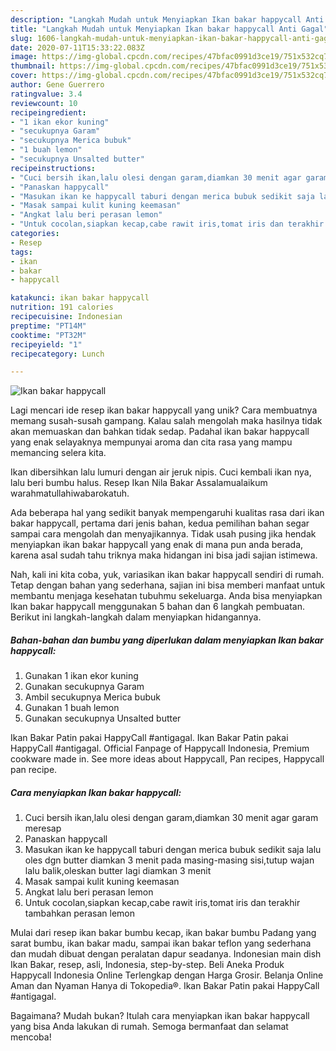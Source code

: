 ```yaml
---
description: "Langkah Mudah untuk Menyiapkan Ikan bakar happycall Anti Gagal"
title: "Langkah Mudah untuk Menyiapkan Ikan bakar happycall Anti Gagal"
slug: 1606-langkah-mudah-untuk-menyiapkan-ikan-bakar-happycall-anti-gagal
date: 2020-07-11T15:33:22.083Z
image: https://img-global.cpcdn.com/recipes/47bfac0991d3ce19/751x532cq70/ikan-bakar-happycall-foto-resep-utama.jpg
thumbnail: https://img-global.cpcdn.com/recipes/47bfac0991d3ce19/751x532cq70/ikan-bakar-happycall-foto-resep-utama.jpg
cover: https://img-global.cpcdn.com/recipes/47bfac0991d3ce19/751x532cq70/ikan-bakar-happycall-foto-resep-utama.jpg
author: Gene Guerrero
ratingvalue: 3.4
reviewcount: 10
recipeingredient:
- "1 ikan ekor kuning"
- "secukupnya Garam"
- "secukupnya Merica bubuk"
- "1 buah lemon"
- "secukupnya Unsalted butter"
recipeinstructions:
- "Cuci bersih ikan,lalu olesi dengan garam,diamkan 30 menit agar garam meresap"
- "Panaskan happycall"
- "Masukan ikan ke happycall taburi dengan merica bubuk sedikit saja lalu oles dgn butter diamkan 3 menit pada masing-masing sisi,tutup wajan lalu balik,oleskan butter lagi diamkan 3 menit"
- "Masak sampai kulit kuning keemasan"
- "Angkat lalu beri perasan lemon"
- "Untuk cocolan,siapkan kecap,cabe rawit iris,tomat iris dan terakhir tambahkan perasan lemon"
categories:
- Resep
tags:
- ikan
- bakar
- happycall

katakunci: ikan bakar happycall 
nutrition: 191 calories
recipecuisine: Indonesian
preptime: "PT14M"
cooktime: "PT32M"
recipeyield: "1"
recipecategory: Lunch

---
```



![Ikan bakar happycall](https://img-global.cpcdn.com/recipes/47bfac0991d3ce19/751x532cq70/ikan-bakar-happycall-foto-resep-utama.jpg)

Lagi mencari ide resep ikan bakar happycall yang unik? Cara membuatnya memang susah-susah gampang. Kalau salah mengolah maka hasilnya tidak akan memuaskan dan bahkan tidak sedap. Padahal ikan bakar happycall yang enak selayaknya mempunyai aroma dan cita rasa yang mampu memancing selera kita.

Ikan dibersihkan lalu lumuri dengan air jeruk nipis. Cuci kembali ikan nya, lalu beri bumbu halus. Resep Ikan Nila Bakar Assalamualaikum warahmatullahiwabarokatuh.

Ada beberapa hal yang sedikit banyak mempengaruhi kualitas rasa dari ikan bakar happycall, pertama dari jenis bahan, kedua pemilihan bahan segar sampai cara mengolah dan menyajikannya. Tidak usah pusing jika hendak menyiapkan ikan bakar happycall yang enak di mana pun anda berada, karena asal sudah tahu triknya maka hidangan ini bisa jadi sajian istimewa.


Nah, kali ini kita coba, yuk, variasikan ikan bakar happycall sendiri di rumah. Tetap dengan bahan yang sederhana, sajian ini bisa memberi manfaat untuk membantu menjaga kesehatan tubuhmu sekeluarga. Anda bisa menyiapkan Ikan bakar happycall menggunakan 5 bahan dan 6 langkah pembuatan. Berikut ini langkah-langkah dalam menyiapkan hidangannya.

<!--inarticleads1-->

##### Bahan-bahan dan bumbu yang diperlukan dalam menyiapkan Ikan bakar happycall:

1. Gunakan 1 ikan ekor kuning
1. Gunakan secukupnya Garam
1. Ambil secukupnya Merica bubuk
1. Gunakan 1 buah lemon
1. Gunakan secukupnya Unsalted butter


Ikan Bakar Patin pakai HappyCall #antigagal. Ikan Bakar Patin pakai HappyCall #antigagal. Official Fanpage of Happycall Indonesia, Premium cookware made in. See more ideas about Happycall, Pan recipes, Happycall pan recipe. 

<!--inarticleads2-->

##### Cara menyiapkan Ikan bakar happycall:

1. Cuci bersih ikan,lalu olesi dengan garam,diamkan 30 menit agar garam meresap
1. Panaskan happycall
1. Masukan ikan ke happycall taburi dengan merica bubuk sedikit saja lalu oles dgn butter diamkan 3 menit pada masing-masing sisi,tutup wajan lalu balik,oleskan butter lagi diamkan 3 menit
1. Masak sampai kulit kuning keemasan
1. Angkat lalu beri perasan lemon
1. Untuk cocolan,siapkan kecap,cabe rawit iris,tomat iris dan terakhir tambahkan perasan lemon


Mulai dari resep ikan bakar bumbu kecap, ikan bakar bumbu Padang yang sarat bumbu, ikan bakar madu, sampai ikan bakar teflon yang sederhana dan mudah dibuat dengan peralatan dapur seadanya. Indonesian main dish Ikan Bakar, resep, asli, Indonesia, step-by-step. Beli Aneka Produk Happycall Indonesia Online Terlengkap dengan Harga Grosir. Belanja Online Aman dan Nyaman Hanya di Tokopedia®. Ikan Bakar Patin pakai HappyCall #antigagal. 

Bagaimana? Mudah bukan? Itulah cara menyiapkan ikan bakar happycall yang bisa Anda lakukan di rumah. Semoga bermanfaat dan selamat mencoba!
